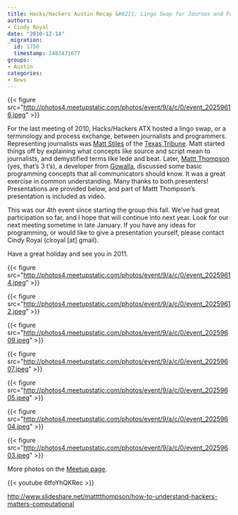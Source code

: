 ```yaml
---
title: Hacks/Hackers Austin Recap &#8211; Lingo Swap for Journos and Programmers
authors:
- Cindy Royal
date: "2010-12-14"
_migration:
  id: 1756
  timestamp: 1483471677
groups:
- Austin
categories:
- News
---
```


{{< figure src="http://photos4.meetupstatic.com/photos/event/9/a/c/0/event_20259616.jpeg" >}}

For the last meeting of 2010, Hacks/Hackers ATX hosted a lingo swap, or a terminology and process exchange, between journalists and programmers. Representing journalists was [Matt Stiles][1] of the [Texas Tribune][2]. Matt started things off by explaining what concepts like source and script mean to journalists, and demystified terms like lede and beat. Later, [Mattt Thompson][3] (yes, that&#8217;s 3 t&#8217;s), a developer from [Gowalla][4], discussed some basic programming concepts that all communicators should know. It was a great exercise in common understanding. Many thanks to both presenters! Presentations are provided below, and part of Mattt Thompson&#8217;s presentation is included as video.

This was our 4th event since starting the group this fall. We&#8217;ve had great participation so far, and I hope that will continue into next year. Look for our next meeting sometime in late January. If you have any ideas for programming, or would like to give a presentation yourself, please contact Cindy Royal (clroyal [at] gmail).

Have a great holiday and see you in 2011.

{{< figure src="http://photos4.meetupstatic.com/photos/event/9/a/c/0/event_20259614.jpeg" >}}

{{< figure src="http://photos4.meetupstatic.com/photos/event/9/a/c/0/event_20259612.jpeg" >}}

{{< figure src="http://photos4.meetupstatic.com/photos/event/9/a/c/0/event_20259609.jpeg" >}}

{{< figure src="http://photos4.meetupstatic.com/photos/event/9/a/c/0/event_20259607.jpeg" >}}

{{< figure src="http://photos4.meetupstatic.com/photos/event/9/a/c/0/event_20259605.jpeg" >}}

{{< figure src="http://photos4.meetupstatic.com/photos/event/9/a/c/0/event_20259604.jpeg" >}}

{{< figure src="http://photos4.meetupstatic.com/photos/event/9/a/c/0/event_20259603.jpeg" >}}

More photos on the [Meetup page][5].

{{< youtube 6tfoYhQKRec >}}

http://www.slideshare.net/matttthompson/how-to-understand-hackers-matters-computational

 [1]: http://twitter.com/matt_stiles
 [2]: http://texastribune.org
 [3]: http://twitter.com/mattt
 [4]: http://gowalla.com
 [5]: http://meetupaustin.hackshackers.com/calendar/15526184/